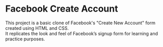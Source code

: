 # Facebook Create Account 
This project is a basic clone of Facebook's "Create New Account" form created using HTML and CSS.
<br>
It replicates the look and feel of Facebook’s signup form for learning and practice purposes.
